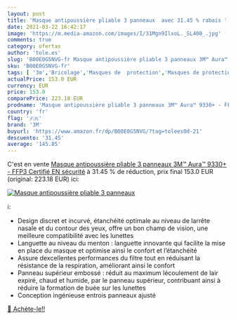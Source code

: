```yaml
---
layout: post
title: 'Masque antipoussière pliable 3 panneaux  avec 31.45 % rabais '
date: 2021-03-22 16:42:17
image: 'https://m.media-amazon.com/images/I/31Mgn9IlxoL._SL400_.jpg'
comments: true
category: ofertas
author: 'tole.es'
slug: 'B00E0G5NVG-fr Masque antipoussière pliable 3 panneaux 3M™ Aura™ 9330+ -...'
sku: 'B00E0G5NVG-fr'
tags: [ '3m','Bricolage','Masques de  protection','Masques de protection anti-poussières coques','Sécurité','Équipement et matériel de sécurité', ]
actualPrice: 153.0 EUR
currency: EUR
price: 153.0
comparePrice: 223.18 EUR
prodname: 'Masque antipoussière pliable 3 panneaux 3M™ Aura™ 9330+ - FFP3  Certifié EN sécurité'
country: 'fr'
flag: '🇫🇷'
brand: '3M'
buyurl: 'https://www.amazon.fr/dp/B00E0G5NVG/?tag=tolees0d-21'
descuento: '31.45'
average: '145.85'
---
```


C'est en vente [Masque antipoussière pliable 3 panneaux 3M™ Aura™ 9330+ - FFP3  Certifié EN sécurité](https://www.amazon.fr/dp/B00E0G5NVG/?tag=tolees0d-21)  à  31.45 % de réduction, prix final  153.0 EUR (original: 223.18 EUR) ici:

[![Masque antipoussière pliable 3 panneaux ](https://m.media-amazon.com/images/I/31Mgn9IlxoL._SL400_.jpg)](https://www.amazon.fr/dp/B00E0G5NVG/?tag=tolees0d-21)

ℹ️:

- Design discret et incurvé, étanchéité optimale au niveau de larrête nasale et du contour des yeux, offre un bon champ de vision, une meilleure compatibilité avec les lunettes
- Languette au niveau du menton : languette innovante qui facilite la mise en place du masque et optimise ainsi le confort et l’étanchéité
- Assure dexcellentes performances du filtre tout en réduisant la résistance de la respiration, améliorant ainsi le confort
- Panneau supérieur embossé : réduit au maximum lécoulement de lair expiré, chaud et humide, par le panneau supérieur, contribuant ainsi à réduire la formation de buée sur les lunettes
- Conception ingénieuse entrois panneaux ajusté

[🛒 Achète-le!!](https://www.amazon.fr/dp/B00E0G5NVG/?tag=tolees0d-21)
